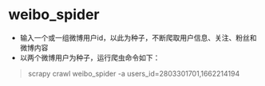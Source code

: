# weibo_spider

- 输入一个或一组微博用户id，以此为种子，不断爬取用户信息、关注、粉丝和微博内容
- 以两个微博用户为种子，运行爬虫命令如下：
> scrapy crawl weibo_spider -a users_id=2803301701,1662214194
